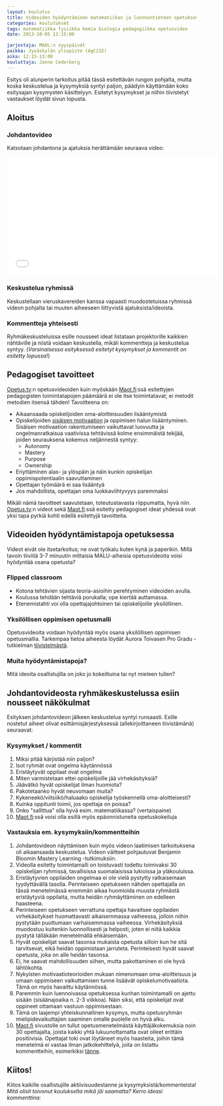```yaml
---
layout: koulutus
title: Videoiden hyödyntäminen matematiikan ja luonnontieteen opetuksessa
categories: koulutukset
tags: matematiikka fysiikka kemia biologia pedagogiikka opetusvideo
date: 2013-10-05 12:15:00

jarjestaja: MAOL:n syyspäivät
paikka: Jyväskylän yliopisto (AgC232)
aika: 12:15-13:00
kouluttaja: Janne Cederberg
---
```


Esitys oli alunperin tarkoitus pitää tässä esitettävän rungon pohjalta, mutta koska keskustelua ja kysymyksiä syntyi paljon,
päädyin käyttämään koko esitysajan kysymysten käsittelyyn. Esitetyt kysymykset ja niihin tiivistetyt vastaukset löydät sivun lopusta.


## Aloitus

### Johdantovideo
Katsotaan johdantona ja ajatuksia herättämään seuraava video:
<div class="embed-container">
	<iframe width="560" height="315" src="//www.youtube.com/embed/dEp6McnbH_c" frameborder="0" allowfullscreen></iframe>
</div>

### Keskustelua ryhmissä
Keskustellaan vieruskavereiden kanssa vapaasti muodostetuissa ryhmissä videon pohjalta tai muuten aiheeseen liittyvistä ajatuksista/ideoista.

### Kommentteja yhteisesti
Ryhmäkeskusteluissa esille nousseet ideat listataan projektorille kaikkien nähtäville ja niistä voidaan keskustella, mikäli kommentteja
ja keskustelua syntyy. (_Varsinaisessa esityksessä esitetyt kysymykset ja kommentit on esitetty lopussa!_)


## Pedagogiset tavoitteet
[Opetus.tv][otv]:n opetusvideoiden kuin myöskään [Maot.fi][maot]:ssä esitettyjen pedagogisten toimintatapojen päämäärä ei ole itse toimintatavat;
ei metodit metodien itsensä tähden! Tavoitteena on:

- Aikaansaada opiskelijoiden oma-aloitteisuuden lisääntymistä
- Opiskelijoiden [sisäisen motivaation][pink] ja oppimisen halun lisääntyminen. Sisäisen motivaation rakentumiseen
  vaikuttavat luovuutta ja ongelmanratkaisua vaativissa tehtävissä kolme ensimmäistä tekijää, joiden seurauksena kokemus neljännestä syntyy:
	- Autonomy
	- Mastery
	- Purpose
	- Ownership
- Eriyttäminen alas- ja ylöspäin ja näin kunkin opiskelijan oppimispotentiaalin saavuttaminen
- Opettajan työmäärä ei saa lisääntyä
- Jos mahdollista, opettajan oma luokkaviihtyvyys paremmaksi

Mikäli nämä tavoitteet saavutetaan, toteutustavasta riippumatta, hyvä niin. [Opetus.tv][otv]:n videot sekä [Maot.fi][maot]:ssä esitetty pedagogiset
ideat yhdessä ovat yksi tapa pyrkiä kohti edellä esitettyjä tavoitteita.


## Videoiden hyödyntämistapoja opetuksessa

Videot eivät ole itsetarkoitus; ne ovat työkalu kuten kynä ja paperikin. Millä tavoin tiiviitä 3-7 minuutin mittaisia MALU-aiheisia opetusvideoita
voisi hyödyntää osana opetusta?

### Flipped classroom
* Kotona tehtävien sijasta teoria-asioihin perehtyminen videoiden avulla.
* Koulussa tehdään tehtäviä porukalla; ope kiertää auttamassa.
* Etenemistahti voi olla opettajajohtoinen tai opiskelijoille yksilöllinen.

### Yksilöllisen oppimisen opetusmalli
Opetusvideoita voidaan hyödyntää myös osana yksilöllisen oppimisen opetusmallia. Tarkempaa tietoa aiheesta löydät Aurora Toivasen Pro Gradu -tutkielman
[tiivistelmästä][markkanen].

### Muita hyödyntämistapoja?
Mitä ideoita osallistujilla on joko jo kokeiltuina tai nyt mieleen tullen?


## Johdantovideosta ryhmäkeskustelussa esiin nousseet näkökulmat

Esityksen johdantovideon jälkeen keskustelua syntyi runsaasti. Esille nostetut aiheet olivat esittämisjärjestyksessä (allekirjoittaneen tiivistämänä) seuraavat:

### Kysymykset / kommentit
1. Miksi pitää kärjistää niin paljon?
2. Isot ryhmät ovat ongelma käytännössä
3. Eristäytyvät oppilaat ovat ongelma
4. Miten varmistetaan ettei opiskelijoille jää virhekäsityksiä?
5. Jäävätkö hyvät opiskelijat ilman huomiota?
6. Pakotetaanko hyvät neuvomaan muita?
7. Kykeneekö/viitsiikö/haluaako opiskelija työskennellä oma-aloitteisesti?
8. Kuinka oppitunti toimii, jos opettaja on poissa?
9. Onko "sallittua" olla hyvä esim. matematiikassa? (vertaispaine)
10. [Maot.fi][maot]:ssä voisi olla esillä myös epäonnistuneita opetuskokeiluja


### Vastauksia em. kysymyksiin/kommentteihin

1. Johdantovideon näyttämisen kuin myös videon laatimisen tarkoituksena oli aikaansaada keskustelua. Videon väitteet pohjautuvat Benjamin Bloomin Mastery Learning -tutkimuksiin.
2. Videolla esitetty toimintamalli on toistuvasti todettu toimivaksi 30 opiskelijan ryhmissä, tavallisissa suomalaisissa lukioissa ja yläkouluissa.
3. Eristäytyvien oppilaiden ongelmaa ei ole vielä pystytty ratkaisemaan tyydyttävällä tasolla. Perinteiseen opetukseen nähden opettajalla on tässä menetelmässä enemmän aikaa huomioida muusta ryhmästä eristäytyviä oppilaita, mutta heidän ryhmäyttäminen on edelleen haasteena.
4. Perinteiseen opetukseen verrattuna opettaja havaitsee oppilaiden virhekäsitykset huomattavasti aikaisemmassa vaiheessa, jolloin niihin pystytään puuttumaan varhaisemmassa vaiheessa. Virhekäsityksiä muodostuu kuitenkin luonnollisesti ja helposti, joten ei niitä kaikkia pystytä tälläkään menetelmällä ehkäisemään.
5. Hyvät opiskelijat saavat tasonsa mukaista opetusta silloin kun he sitä tarvitsevat, eikä heidän oppimistaan jarruteta. Perinteisesti hyvät saavat opetusta, joka on alle heidän tasonsa.
6. Ei, he saavat mahdollisuuden siihen, mutta pakottaminen ei ole hyvä lähtökohta.
7. Nykyisten motivaatioteorioiden mukaan nimenomaan oma-aloitteisuus ja omaan oppimiseen vaikuttamisen tunne lisäävät opiskelumotivaatiota. Tämä on myös havaittu käytännössä.
8. Paremmin kuin luennoivassa opetuksessa kunhan toimintamalli on ajettu sisään (sisäänajoaika n. 2-3 viikkoa). Näin siksi, että opiskelijat ovat oppineet ottamaan vastuun oppimisestaan.
9. Tämä on laajempi yhteiskunnallinen kysymys, mutta opetusryhmän mielipidevaikuttajien saaminen omalle puolelle on hyvä alku.
10. [Maot.fi][maot] sivustolle on tullut opetusmenetelmästä käyttäjäkokemuksia noin 30 opettajalta, joista kaikki yhtä lukuunottamatta ovat olleet erittäin positiivisia. Opettajat toki ovat löytäneet myös haasteita, joihin tämä menetelmä ei vastaa ilman jatkokehittelyä, joita on listattu kommentteihin, esimerkiksi <a href="http://maot.fi/onnistumisen-elamyksia/oppilailta-saatu-palaute/">tänne</a>.


## Kiitos!

Kiitos kaikille osallistujille aktiivisuudestanne ja kysymyksistä/kommenteista! _Mitä olisit toivonut koulukselta mikä jäi saamatta? Kerro ideasi kommenttina:_


[maot]: http://maot.fi
[otv]:  http://opetus.tv
[pink]: http://www.ted.com/talks/dan_pink_on_motivation.html
[markkanen]: http://maot.fi/tutkimukset/toivanen-gradu/
[ka]:   http://www.khanacademy.org